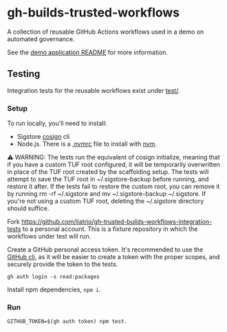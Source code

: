 # gh-builds-trusted-workflows

A collection of reusable GitHub Actions workflows used in a demo on automated governance.

See the [demo application README](https://github.com/liatrio/gh-trusted-builds-app#workflows) for more information.

## Testing

Integration tests for the reusable workflows exist under [test/](test).

### Setup

To run locally, you'll need to install:
- Sigstore [cosign](https://docs.sigstore.dev/cosign/installation/) cli
- Node.js. There is a [.nvmrc](.nvmrc) file to install with [nvm](https://github.com/nvm-sh/nvm).

⚠️ WARNING: The tests run the equivalent of cosign initialize, meaning that if you have a custom TUF root configured, it will be temporarily overwritten in place of the TUF root created by the scaffolding setup. 
The tests will attempt to save the TUF root in ~/.sigstore-backup before running, and restore it after.
If the tests fail to restore the custom root, you can remove it by running rm -rf ~/.sigstore and mv ~/.sigstore-backup ~/.sigstore. 
If you're not using a custom TUF root, deleting the ~/.sigstore directory should suffice.

Fork https://github.com/liatrio/gh-trusted-builds-workflows-integration-tests to a personal account.
This is a fixture repository in which the workflows under test will run.

Create a GitHub personal access token. 
It's recommended to use the [GitHub cli](https://cli.github.com/),
as it will be easier to create a token with the proper scopes, 
and securely provide the token to the tests.

`gh auth login -s read:packages`

Install npm dependencies, `npm i`.

### Run

`GITHUB_TOKEN=$(gh auth token) npm test.`
